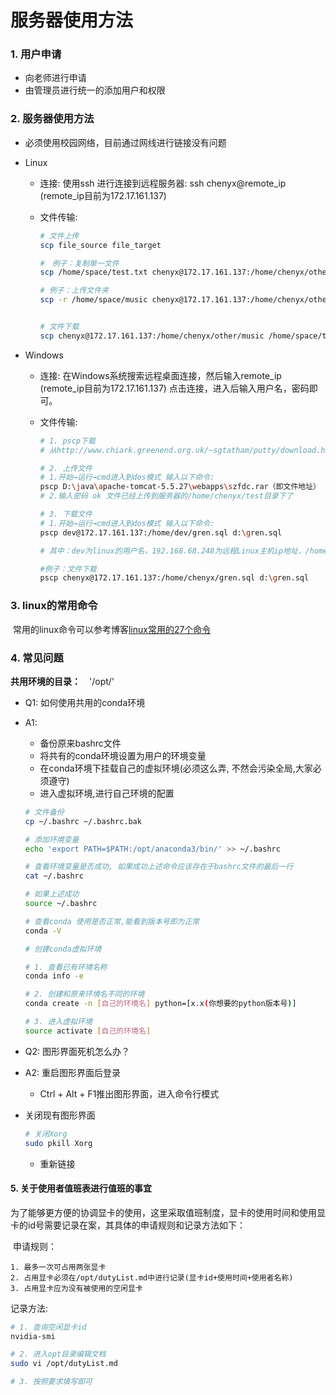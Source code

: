 # 服务器使用方法

### 1. 用户申请

+ 向老师进行申请
+ 由管理员进行统一的添加用户和权限

### 2. 服务器使用方法

+ 必须使用校园网络，目前通过网线进行链接没有问题

+ Linux

  + 连接: 使用ssh 进行连接到远程服务器: ssh chenyx@remote_ip  (remote_ip目前为172.17.161.137)

  + 文件传输: 

    ~~~bash
    # 文件上传
    scp file_source file_target
    
    #　例子：复制单一文件
    scp /home/space/test.txt chenyx@172.17.161.137:/home/chenyx/other/music
    
    # 例子：上传文件夹
    scp -r /home/space/music chenyx@172.17.161.137:/home/chenyx/other/music
    
    
    # 文件下载
    scp chenyx@172.17.161.137:/home/chenyx/other/music /home/space/test.txt
    ~~~

+ Windows

  + 连接: 在Windows系统搜索远程桌面连接，然后输入remote_ip  (remote_ip目前为172.17.161.137) 点击连接，进入后输入用户名，密码即可。

  + 文件传输: 
    ~~~bash
    # 1. pscp下载
    # 从http://www.chiark.greenend.org.uk/~sgtatham/putty/download.html 下载pscp，将其放入windows的system32文件夹下
    
    # 2. 上传文件
    # 1.开始→运行→cmd进入到dos模式 输入以下命令:
    pscp D:\java\apache-tomcat-5.5.27\webapps\szfdc.rar（即文件地址） chenyx@172.17.161.137:/home/chenyx/test
    # 2.输入密码 ok 文件已经上传到服务器的/home/chenyx/test目录下了
    
    # 3. 下载文件
    # 1.开始→运行→cmd进入到dos模式 输入以下命令:
    pscp dev@172.17.161.137:/home/dev/gren.sql d:\gren.sql
    
    # 其中：dev为linux的用户名，192.168.68.248为远程Linux主机ip地址，/home/dev/gren.sql为linux下的文件，d:\gren.sql为保存在本地的文件。
    
    #例子：文件下载
    pscp chenyx@172.17.161.137:/home/chenyx/gren.sql d:\gren.sql
    ~~~

 ### 3. linux的常用命令

​    常用的linux命令可以参考博客[linux常用的27个命令](https://www.jianshu.com/p/0056d671ea6d)

### 4. 常见问题

**共用环境的目录：**　'/opt/'

+ Q1: 如何使用共用的conda环境

+ A1: 

  + 备份原来bashrc文件
  + 将共有的conda环境设置为用户的环境变量
  + 在conda环境下挂载自己的虚拟环境(必须这么弄, 不然会污染全局,大家必须遵守)
  + 进入虚拟环境,进行自己环境的配置

  ~~~bash
  # 文件备份
  cp ~/.bashrc ~/.bashrc.bak
  
  # 添加环境变量
  echo 'export PATH=$PATH:/opt/anaconda3/bin/' >> ~/.bashrc
  
  # 查看环境变量是否成功, 如果成功上述命令应该存在于bashrc文件的最后一行
  cat ~/.bashrc
  
  # 如果上述成功
  source ~/.bashrc
  
  # 查看conda 使用是否正常,能看到版本号即为正常
  conda -V
  
  # 创建conda虚拟环境
  
  # 1. 查看已有环境名称
  conda info -e
  
  # 2. 创建和原来环境名不同的环境
  conda create -n [自己的环境名] python=[x.x(你想要的python版本号)]
  
  # 3. 进入虚拟环境
  source activate [自己的环境名]
  ~~~

+ Q2: 图形界面死机怎么办？

+ A2: 重启图形界面后登录

  + Ctrl + Alt + F1推出图形界面，进入命令行模式
  
+ 关闭现有图形界面　
  
    ~~~bash
    # 关闭Xorg
    sudo pkill Xorg
    ~~~
  
  + 重新链接

#### 5. 关于使用者值班表进行值班的事宜

​	为了能够更方便的协调显卡的使用，这里采取值班制度，显卡的使用时间和使用显卡的id号需要记录在案，其具体的申请规则和记录方法如下：

​	申请规则：

	1. 最多一次可占用两张显卡
 	2. 占用显卡必须在/opt/dutyList.md中进行记录(显卡id+使用时间+使用者名称)
 	3. 占用显卡应为没有被使用的空闲显卡

记录方法:

~~~bash
# 1. 查询空闲显卡id
nvidia-smi

# 2. 进入opt目录编辑文档
sudo vi /opt/dutyList.md

# 3. 按照要求填写即可
~~~